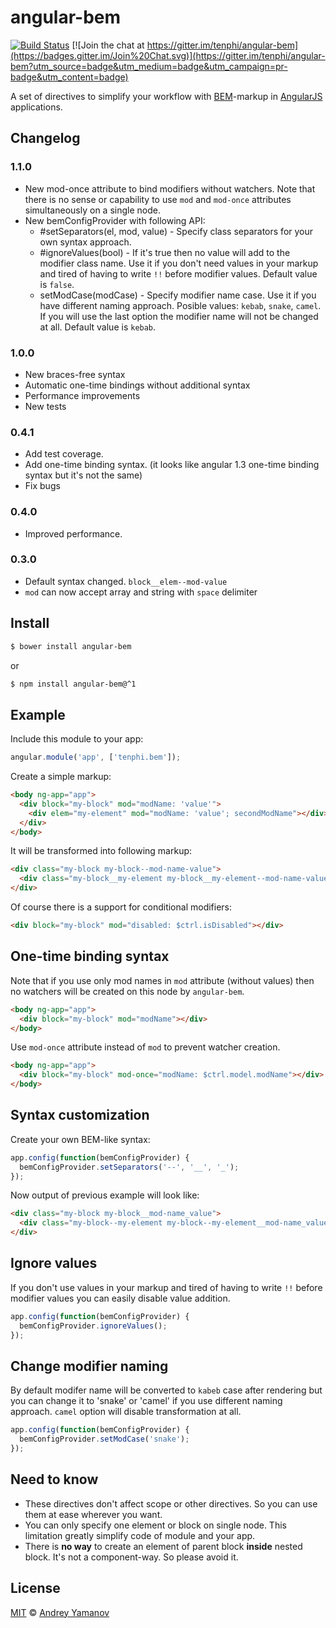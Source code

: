 # angular-bem

[![Build Status](https://travis-ci.org/tenphi/angular-bem.svg?branch=master)](https://travis-ci.org/tenphi/angular-bem) [![Join the chat at https://gitter.im/tenphi/angular-bem](https://badges.gitter.im/Join%20Chat.svg)](https://gitter.im/tenphi/angular-bem?utm_source=badge&utm_medium=badge&utm_campaign=pr-badge&utm_content=badge)

A set of directives to simplify your workflow with [BEM](https://bem.info)-markup in [AngularJS](https://angularjs.org) applications.

## Changelog

### 1.1.0
* New mod-once attribute to bind modifiers without watchers. Note that there is no sense or capability to use `mod` and `mod-once` attributes simultaneously on a single node.
* New bemConfigProvider with following API:
  * #setSeparators(el, mod, value) - Specify class separators for your own syntax approach.
  * #ignoreValues(bool) - If it's true then no value will add to the modifier class name. Use it if you don't need values in your markup and tired of having to write `!!` before modifier values. Default value is `false`.
  * setModCase(modCase) - Specify modifier name case. Use it if you have different naming approach. Posible values: `kebab`, `snake`, `camel`. If you will use the last option the modifier name will not be changed at all. Default value is `kebab`.

### 1.0.0
* New braces-free syntax
* Automatic one-time bindings without additional syntax
* Performance improvements
* New tests

### 0.4.1
* Add test coverage.
* Add one-time binding syntax. (it looks like angular 1.3 one-time binding syntax but it's not the same)
* Fix bugs

### 0.4.0
* Improved performance.

### 0.3.0
* Default syntax changed. ```block__elem--mod-value```
* ```mod``` can now accept array and string with ```space``` delimiter

## Install

```bash
$ bower install angular-bem
```

or

```bash
$ npm install angular-bem@^1
```

## Example
Include this module to your app:

```javascript
angular.module('app', ['tenphi.bem']);
```

Create a simple markup:

```html
<body ng-app="app">
  <div block="my-block" mod="modName: 'value'">
    <div elem="my-element" mod="modName: 'value'; secondModName"></div>
  </div>
</body>
```

It will be transformed into following markup:

```html
<div class="my-block my-block--mod-name-value">
  <div class="my-block__my-element my-block__my-element--mod-name-value my-block__my-element--second-mod-name"></div>
</div>
```

Of course there is a support for conditional modifiers:

```html
<div block="my-block" mod="disabled: $ctrl.isDisabled"></div>
```

## One-time binding syntax

Note that if you use only mod names in `mod` attribute (without values) then no watchers will be created on this node by `angular-bem`.

```html
<body ng-app="app">
  <div block="my-block" mod="modName"></div>
</body>
```

Use `mod-once` attribute instead of `mod` to prevent watcher creation.

```html
<body ng-app="app">
  <div block="my-block" mod-once="modName: $ctrl.model.modName"></div>
</body>
```

## Syntax customization
Create your own BEM-like syntax:

```javascript
app.config(function(bemConfigProvider) {
  bemConfigProvider.setSeparators('--', '__', '_');
});
```

Now output of previous example will look like:

```html
<div class="my-block my-block__mod-name_value">
  <div class="my-block--my-element my-block--my-element__mod-name_value my-block--my-element__second-mod-name"></div>
</div>
```

## Ignore values
If you don't use values in your markup and tired of having to write `!!` before modifier values you can easily disable value addition.

```javascript
app.config(function(bemConfigProvider) {
  bemConfigProvider.ignoreValues();
});
```

## Change modifier naming
By default modifer name will be converted to `kabeb` case after rendering but you can change it to 'snake' or 'camel' if you use different naming approach. `camel` option will disable transformation at all.

```javascript
app.config(function(bemConfigProvider) {
  bemConfigProvider.setModCase('snake');
});
```


## Need to know
* These directives don't affect scope or other directives. So you can use them at ease wherever you want.
* You can only specify one element or block on single node. This limitation greatly simplify code of module and your app.
* There is **no way** to create an element of parent block **inside** nested block. It's not a component-way. So please avoid it.

## License

[MIT](http://opensource.org/licenses/MIT) © [Andrey Yamanov](http://tenphi.me)
